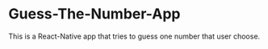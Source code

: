# Guess-The-Number-App

This is a React-Native app that tries to guess one number that user choose.
